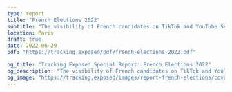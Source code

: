 ```yaml
---
type: report
title: "French Elections 2022"
subtitle: "The visibility of French candidates on TikTok and YouTube Search Engines"
location: Paris
draft: true
date: 2022-06-29
pdf: "https://tracking.exposed/pdf/french-elections-2022.pdf"

og_title: "Tracking Exposed Special Report: French Elections 2022"
og_description: "The visibility of French candidates on TikTok and YouTube Search Engines"
og_image: "https://tracking.exposed/images/report-french-elections/cover.jpg"
---
```

